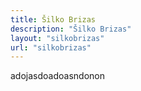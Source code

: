 ```yaml
---
title: Šilko Brizas
description: "Šilko Brizas"
layout: "silkobrizas"
url: "silkobrizas"
---
```

adojasdoadoasndonon
